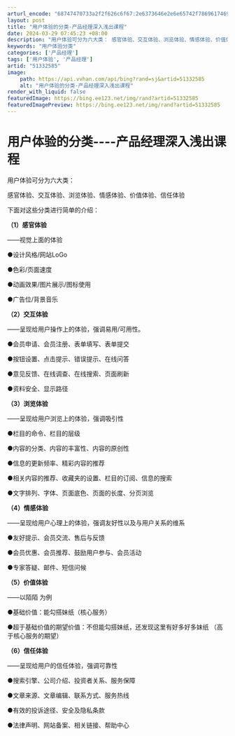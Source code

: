 ```yaml
---
arturl_encode: "68747470733a2f2f626c6f67:2e6373646e2e6e65742f7869617469616e3139393332303131:2f61727469636c652f64657461696c732f3531333332353835"
layout: post
title: "用户体验的分类-产品经理深入浅出课程"
date: 2024-03-29 07:45:23 +08:00
description: "用户体验可分为六大类： 感官体验、交互体验、浏览体验、情感体验、价值体验、信任体验下面对这些分类进行"
keywords: "用户体验分类"
categories: ['产品经理']
tags: ['用户体验', '产品经理']
artid: "51332585"
image:
    path: https://api.vvhan.com/api/bing?rand=sj&artid=51332585
    alt: "用户体验的分类-产品经理深入浅出课程"
render_with_liquid: false
featuredImage: https://bing.ee123.net/img/rand?artid=51332585
featuredImagePreview: https://bing.ee123.net/img/rand?artid=51332585
---
```


# 用户体验的分类----产品经理深入浅出课程

用户体验可分为六大类：
  
感官体验、交互体验、浏览体验、情感体验、价值体验、信任体验

下面对这些分类进行简单的介绍：

**（1）感官体验**
  
——视觉上面的体验
  
●设计风格/网站LoGo
  
●色彩/页面速度
  
●动画效果/图片展示/图标使用
  
●广告位/背景音乐

**（2）交互体验**
  
——呈现给用户操作上的体验，强调易用/可用性。
  
●会员申请、会员注册、表单填写、表单提交
  
●按钮设置、点击提示、错误提示、在线问答
  
●意见反馈、在线调查、在线搜索、页面刷新
  
●资料安全、显示路径

**（3）浏览体验**
  
——呈现给用户浏览上的体验，强调吸引性
  
●栏目的命令、栏目的层级
  
●内容的分类、内容的丰富性、内容的原创性
  
●信息的更新频率、精彩内容的推荐
  
●相关内容的推荐、收藏夹的设置、栏目的订阅、信息的搜索
  
●文字排列、字体、页面底色、页面的长度、分页浏览

**（4）情感体验**
  
——呈现给用户心理上的体验，强调友好性以及与用户关系的维系
  
●友好提示、会员交流、售后与反馈
  
●会员优惠、会员推荐、鼓励用户参与、会员活动
  
●专家答疑、邮件、短信问候

**（5）价值体验**
  
——以陌陌 为例
  
●基础价值：能勾搭妹纸（核心服务）
  
●超于基础价值的期望价值：不但能勾搭妹纸，还发现这里有好多好多妹纸 （高于核心服务的期望）

**（6）信任体验**
  
——呈现给用户的信任体验，强调可靠性
  
●搜索引擎、公司介绍、投资者关系、服务保障
  
●文章来源、文章编辑、联系方式、服务热线
  
●有效的投诉途径、安全及隐私条款
  
●法律声明、网站备案、相关链接、帮助中心